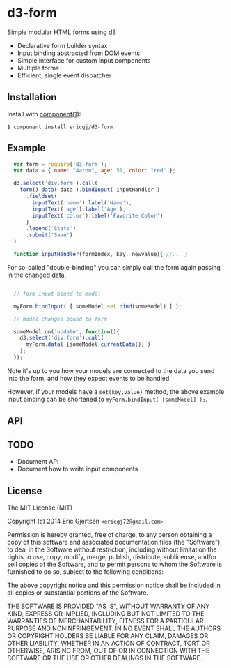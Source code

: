
# d3-form

  Simple modular HTML forms using d3

  * Declarative form builder syntax
  * Input binding abstracted from DOM events
  * Simple interface for custom input components
  * Multiple forms 
  * Efficient, single event dispatcher
  
## Installation

  Install with [component(1)](http://component.io):

    $ component install ericgj/d3-form

## Example

```js
  var form = require('d3-form');
  var data = { name: "Aaron", age: 51, color: "red" };

  d3.select('div.form').call( 
    form().data( data ).bindInput( inputHandler )
      .fieldset(
        inputText('name').label('Name'),
        inputText('age').label('Age'),
        inputText('color').label('Favorite Color')
      )
      .legend('Stats')
      .submit('Save')
  )

  function inputHandler(formIndex, key, newvalue){ //... }

```

For so-called "double-binding" you can simply call the form again passing
in the changed data.

```js

  // form input bound to model

  myForm.bindInput( [ someModel.set.bind(someModel) ] );

  // model changes bound to form

  someModel.on('update', function(){ 
    d3.select('div.form').call( 
      myForm.data( [someModel.currentData()] ) 
    );
  });

```

Note it's up to you how your models are connected to the data you send into
the form, and how they expect events to be handled.

However, if your models have a `set(key,value)` method, the above example
input binding can be shortened to `myForm.bindInput( [someModel] );`.


## API

  
## TODO

  - Document API
  - Document how to write input components
  
## License

  The MIT License (MIT)

  Copyright (c) 2014 Eric Gjertsen `<ericgj72@gmail.com>`

  Permission is hereby granted, free of charge, to any person obtaining a copy
  of this software and associated documentation files (the "Software"), to deal
  in the Software without restriction, including without limitation the rights
  to use, copy, modify, merge, publish, distribute, sublicense, and/or sell
  copies of the Software, and to permit persons to whom the Software is
  furnished to do so, subject to the following conditions:

  The above copyright notice and this permission notice shall be included in
  all copies or substantial portions of the Software.

  THE SOFTWARE IS PROVIDED "AS IS", WITHOUT WARRANTY OF ANY KIND, EXPRESS OR
  IMPLIED, INCLUDING BUT NOT LIMITED TO THE WARRANTIES OF MERCHANTABILITY,
  FITNESS FOR A PARTICULAR PURPOSE AND NONINFRINGEMENT. IN NO EVENT SHALL THE
  AUTHORS OR COPYRIGHT HOLDERS BE LIABLE FOR ANY CLAIM, DAMAGES OR OTHER
  LIABILITY, WHETHER IN AN ACTION OF CONTRACT, TORT OR OTHERWISE, ARISING FROM,
  OUT OF OR IN CONNECTION WITH THE SOFTWARE OR THE USE OR OTHER DEALINGS IN
  THE SOFTWARE.
